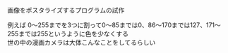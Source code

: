 画像をポスタライズするプログラムの試作

例えば
0～255までを3つに割って0～85までは0、86～170までは127、171～255までは255というように色を少なくする<br>
世の中の漫画カメラは大体こんなことをしてるらしい
